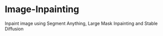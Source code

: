 # Image-Inpainting
Inpaint image using Segment Anything, Large Mask Inpainting and Stable Diffusion 

